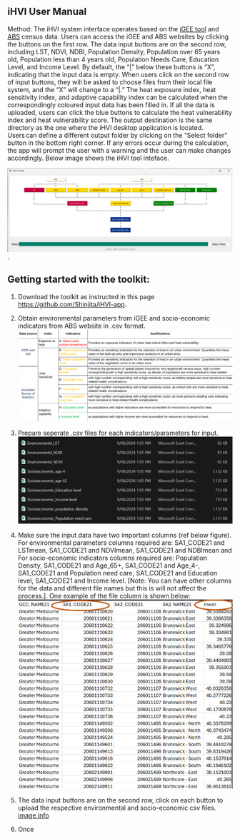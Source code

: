 ## iHVI User Manual
Method: 
The iHVI system interface operates based on the [iGEE tool](http://www.gisonmeta.com) and [ABS](https://www.abs.gov.au/census) census data. Users can access the iGEE and ABS websites by clicking the buttons on the first row. 
The data input buttons are on the second row, including LST, NDVI, NDBI, Population Density, Population over 65 years old, Population less than 4 years old, Population Needs Care, Education Level, and Income Level. By default, the “|” below these buttons is “X”, indicating that the input data is empty. When users click on the second row of input buttons, they will be asked to choose files from their local file system, and the “X” will change to a “|.” The heat exposure index, heat sensitivity index, and adaptive capability index can be calculated when the correspondingly coloured input data has been filled in. If all the data is uploaded, users can click the blue buttons to calculate the heat vulnerability index and heat vulnerability score. The output destination is the same directory as the one where the iHVI desktop application is located. Users can define a different output folder by clicking on the “Select folder” button in the bottom right corner. If any errors occur during the calculation, the app will prompt the user with a warning and the user can make changes accordingly. Below image shows the iHVI tool inteface. 

![image info](GUI.png). 


## Getting started with the toolkit: 

1. Download the toolkit as instructed in this page https://github.com/Shinjita/iHVI-app. 

2. Obtain environmental parameters from iGEE and socio-economic indicators from ABS website in .csv format.
 ![image info](Indicators.png)

3. Prepare seperate .csv files for each indicators/parameters for input. 
 ![image info](Data_indicator_CSV.png)

4. Make sure the input data have two important columns (ref below figure). For environmental parameters columns required are: SA1_CODE21 and LSTmean, SA1_CODE21 and NDVImean, SA1_CODE21 and NDBImean and For socio-economic indicators columns required are: Population Density, SA1_CODE21 and Age_65+, SA1_CODE21 and Age_4-, SA1_CODE21 and Population need care, SA1_CODE21 and Education level, SA1_CODE21 and Income level. [Note: You can have other columns for the data and different file names but this is will not affect the process.]. One example of the file column is shown below:  ![image info](Column_name.png)

 

5. The data input buttons are on the second row, click on each button to upload the respective environmental and socio-economic csv files. [image info]()

6. Once 
